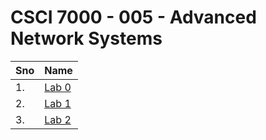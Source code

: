 # CSCI 7000 - 005 - Advanced Network Systems

| Sno | Name                  |
| --- | --------------------- |
| 1.  | [Lab 0](lab0/lab0.md) |
| 2.  | [Lab 1](lab1/lab1.md) |
| 3.  | [Lab 2](lab2/lab2.md) |
